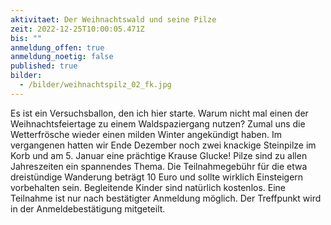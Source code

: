 ```yaml
---
aktivitaet: Der Weihnachtswald und seine Pilze
zeit: 2022-12-25T10:00:05.471Z
bis: ""
anmeldung_offen: true
anmeldung_noetig: false
published: true
bilder:
  - /bilder/weihnachtspilz_02_fk.jpg
---
```

Es ist ein Versuchsballon, den ich hier starte. Warum nicht mal einen der Weihnachtsfeiertage zu einem Waldspaziergang nutzen? Zumal uns die Wetterfrösche wieder einen milden Winter angekündigt haben. Im vergangenen hatten wir Ende Dezember noch zwei knackige Steinpilze im Korb und am 5. Januar eine prächtige Krause Glucke! Pilze sind zu allen Jahreszeiten ein spannendes Thema.
Die Teilnahmegebühr für die etwa dreistündige Wanderung beträgt 10 Euro und sollte wirklich Einsteigern vorbehalten sein. Begleitende Kinder sind natürlich kostenlos. Eine Teilnahme ist nur nach bestätigter Anmeldung möglich. Der Treffpunkt wird in der Anmeldebestätigung mitgeteilt.
